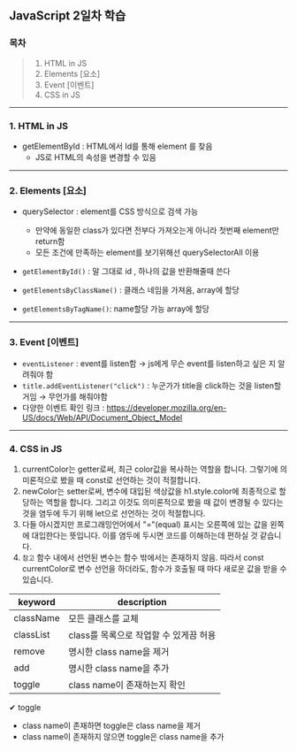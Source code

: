 ## JavaScript 2일차 학습

### 목차

> 1. HTML in JS
> 2. Elements [요소]
> 3. Event [이벤트]
> 4. CSS in JS

---

### 1. HTML in JS
- getElementById : HTML에서 Id를 통해 element 를 찾음
    - JS로 HTML의 속성을 변경할 수 있음
---
### 2. Elements [요소]
- querySelector : element를 CSS 방식으로 검색 가능
    -  만약에 동일한 class가 있다면 전부다 가져오는게 아니라 첫번째 element만 return함
    -  모든 조건에 만족하는 element를 보기위해선 querySelectorAll 이용

- `getElementById()` : 말 그대로 id , 하나의 값을 반환해줄때 쓴다
- `getElementsByClassName()` : 클래스 네임을 가져옴, array에 할당
- `getElementsByTagName()`: name할당 가능 array에 할당
---
### 3. Event [이벤트]
- `eventListener` : event를 listen함 → js에게 무슨 event를 listen하고 싶은 지 알려줘야 함
- `title.addEventListener("click")` : 누군가가 title을 click하는 것을 listen할 거임 → 무언가를 해줘야함
- 다양한 이벤트 확인 링크  : https://developer.mozilla.org/en-US/docs/Web/API/Document_Object_Model

---
### 4. CSS in JS

1. currentColor는 getter로써, 최근 color값을 복사하는 역할을 합니다. 그렇기에 의미론적으로 봤을 때 const로 선언하는 것이 적절합니다.
2. newColor는 setter로써, 변수에 대입된 색상값을 h1.style.color에 최종적으로 할당하는 역할을 합니다. 그리고 이것도 의미론적으로 봤을 때 값이 변경될 수 있다는 것을 염두에 두기 위해 let으로 선언하는 것이 적절합니다.
3. 다들 아시겠지만 프로그래밍언어에서 "="(equal) 표시는 오른쪽에 있는 값을 왼쪽에 대입한다는 뜻입니다. 이를 염두에 두시면 코드를 이해하는데 편하실 것 같습니다.
4. `참고` 함수 내에서 선언된 변수는 함수 밖에서는 존재하지 않음. 따라서 const currentColor로 변수 선언을 하더라도, 함수가 호출될 때 마다 새로운 값을 받을 수 있습니다.

|keyword|description|
|-------|-----------|
|className|모든 클래스를 교체|
|classList|class를 목록으로 작업할 수 있게끔 허용|
|remove|명시한 class name을 제거|
|add|명시한 class name을 추가|
|toggle|class name이 존재하는지 확인|

✔︎ toggle
- class name이 존재하면 toggle은 class name을 제거
- class name이 존재하지 않으면 toggle은 class name을 추가

